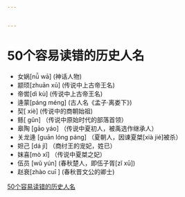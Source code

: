 ```yaml
---


---
```

# 50个容易读错的历史人名

- 女娲[nǚ wā] (神话人物)
- 颛顼[zhuān xū] (传说中上古帝王名)
- 帝喾[dì kù] (传说中上古帝王名)
- 逄蒙[páng méng] (古人名《孟子·离娄下》)
- 契[ xiè] (传说中的商朝始祖)
- 鲧[ gǔn] （传说中原始时代的部落首领）
- 皋陶 [gāo yáo] （传说中夏初人，被禹选作继承人）
- 关龙逄 [guān lóng páng] （夏朝人，因谏夏桀[xià jié]被杀）
- 妲己 [dá jǐ] （商纣王的宠妃，姓已）
- 妺喜[mò xǐ] （传说中夏桀之妃）
- 伍员 [wǔ yún] (春秋楚人，即伍子胥[zǐ xū])
- 赵衰[zhào cuī ] (春秋晋文公的卿士)

[50个容易读错的历史人名](https://view.inews.qq.com/k/20210705A08ZNE00?web_channel=wap&openApp=false)